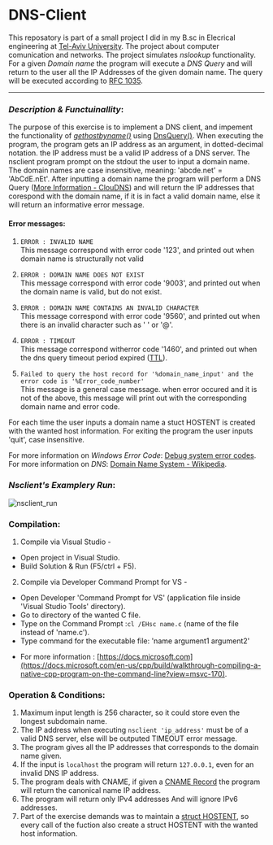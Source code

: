 # DNS-Client
This reposatory is part of a small project I did in my B.sc in Elecrical engineering at [Tel-Aviv University](https://www.tau.ac.il). The project about computer comunication and networks. The project simulates *nslookup* functionality. For a given *Domain name* the program will execute a *DNS Query* and will return to the user all the IP Addresses of the given domain name. The query will be executed according to [RFC 1035](https://www.ietf.org/rfc/rfc1035.txt).

---------------------------------------------------------------------------------------

### *Description & Functuinallity*:

The purpose of this exercise is to implement a DNS client, and impement the functionality of [*gethostbyname()*](https://docs.microsoft.com/en-us/windows/win32/api/winsock/nf-winsock-gethostbyname) using [DnsQuery()](https://docs.microsoft.com/en-us/windows/win32/api/windns/nf-windns-dnsquery_a).
When executing the program, the program gets an IP address as an argument, in dotted-decimal notation. the IP address must be a valid IP address of a DNS server.
The nsclient program prompt on the stdout the user to input a domain name. 
The domain names are case insensitive, meaning: 'abcde.net' = 'AbCdE.nEt'.
After inputting a domain name the program will perform a DNS Query ([More Information - ClouDNS](https://www.cloudns.net/wiki/article/254/)) and will return the IP addresses that corespond with the domain name, if it is in fact a valid domain name, else it will return an informative error message.
#### Error messages:
1. `ERROR : INVALID NAME`  
This message correspond with error code '123', and printed out when domain name is structurally not valid

2. `ERROR : DOMAIN NAME DOES NOT EXIST`  
This message correspond with error code '9003', and printed out when the domain name is valid, but do not exist.

3. `ERROR : DOMAIN NAME CONTAINS AN INVALID CHARACTER`  
This message correspond with error code '9560', and printed out when there is an invalid character such as ' ' or '@'.

4. `ERROR : TIMEOUT`  
This message correspond witherror code '1460', and printed out when the dns query timeout period expired ([TTL](https://en.wikipedia.org/wiki/Time_to_live)).

5. `Failed to query the host record for '%domain_name_input' and the error code is '%Error_code_number'`  
This message is a general case message. when error occured and it is not of the above, this message will print out with the corresponding domain name and error code.

For each time the user inputs a domain name a stuct HOSTENT is created with the wanted host information.
For exiting the program the user inputs 'quit', case insensitive.

For more information on *Windows Error Code*: [Debug system error codes](https://docs.microsoft.com/en-us/windows/win32/debug/system-error-codes).  
For more information on *DNS*: [Domain Name System - Wikipedia](https://en.wikipedia.org/wiki/Domain_Name_System).  


### *Nsclient's Examplery Run*:
![nsclient_run](https://user-images.githubusercontent.com/34989887/170880017-11172fe8-1a07-4b46-af54-91189d3a4ce2.png)


### **Compilation**:
1. Compile via Visual Studio -
- Open project in Visual Studio.
- Build Solution & Run (F5/ctrl + F5).
2. Compile via Developer Command Prompt for VS -
- Open Developer 'Command Prompt for VS' (application file inside 'Visual Studio Tools' directory).
- Go to directory of the wanted C file.
- Type on the Command Prompt :`cl /EHsc name.c` (name of the file instead of 'name.c').
- Type command for the executable file: 'name argument1 argument2'
* For more information : [https://docs.microsoft.com](https://docs.microsoft.com/en-us/cpp/build/walkthrough-compiling-a-native-cpp-program-on-the-command-line?view=msvc-170).


### **Operation & Conditions**:
1. Maximum input length is 256 character, so it could store even the longest subdomain name.
2. The IP address when executing `nsclient 'ip_address'` must be of a valid DNS server, else will be outputed TIMEOUT error message.
3. The program gives all the IP addresses that corresponds to the domain name given.
4. If the input is `localhost` the program will return `127.0.0.1`, even for an invalid DNS IP address.
5. The program deals with CNAME, if given a [CNAME Record](https://en.wikipedia.org/wiki/CNAME_record) the program will return the canonical name IP address.
6. The program will return only IPv4 addresses And will ignore IPv6 addresses.
7. Part of the exercise demands was to maintain a [struct HOSTENT](https://docs.microsoft.com/en-us/windows/win32/api/winsock2/ns-winsock2-hostent), so every call of the fuction also create a struct HOSTENT with the wanted host information.
